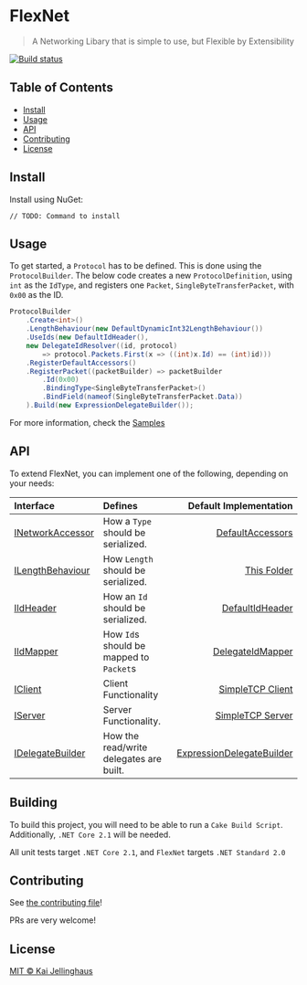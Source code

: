 # FlexNet

> A Networking Libary that is simple to use, but Flexible by Extensibility

[![Build status](https://ci.appveyor.com/api/projects/status/mm9a0a7yxhuw7t0n/branch/master?svg=true)](https://ci.appveyor.com/project/HurricanKai/flexnet/branch/master)

## Table of Contents

- [Install](#install)
- [Usage](#usage)
- [API](#api)
- [Contributing](#contributing)
- [License](#license)

## Install
Install using NuGet:

```
// TODO: Command to install
```

## Usage
To get started, a `Protocol` has to be defined.
This is done using the `ProtocolBuilder`.
The below code creates a new `ProtocolDefinition`, using `int` as the `IdType`, and registers one `Packet`, `SingleByteTransferPacket`, with `0x00` as the ID.
```c#
ProtocolBuilder
    .Create<int>()
    .LengthBehaviour(new DefaultDynamicInt32LengthBehaviour())
    .UseIds(new DefaultIdHeader(), 
    new DelegateIdResolver((id, protocol) 
        => protocol.Packets.First(x => ((int)x.Id) == (int)id)))
    .RegisterDefaultAccessors()
    .RegisterPacket((packetBuilder) => packetBuilder
        .Id(0x00)
        .BindingType<SingleByteTransferPacket>()
        .BindField(nameof(SingleByteTransferPacket.Data))
    ).Build(new ExpressionDelegateBuilder());
```

For more information, check the [Samples](./Samples/)

## API
To extend FlexNet, you can implement one of the following, depending on your needs:

Interface | Defines | Default Implementation
:--- | :--- | ---:
[INetworkAccessor](./FlexNet.Core/INetworkAccessor.cs) | How a `Type` should be serialized. | [DefaultAccessors](./FlexNet.Core.DefaultAccessors)
[ILengthBehaviour](./FlexNet.Core/ILengthBehaviour.cs) | How `Length` should be serialized. | [This Folder](./FlexNet.Core/LengthBehaviours)
[IIdHeader](./FlexNet.Core/IIdHeader.cs) | How an `Id` should be serialized. | [DefaultIdHeader](./FlexNet.Core/DefaultIdHeader.cs)
[IIdMapper](./FlexNet.Core/IIdMapper.cs) | How `Id`s should be mapped to `Packet`s | [DelegateIdMapper](./FlexNet.Core/DelegateIdMapper.cs)
[IClient](./FlexNet.Core/IClient.cs) | Client Functionality | [SimpleTCP Client](./Templates/SimpleTCP/TcpClient.cs)
[IServer](./FlexNet.Core/IServer.cs) | Server Functionality. | [SimpleTCP Server](./Templates/SimpleTCP/TcpServer.cs)
[IDelegateBuilder](./FlexNet.Core/IDelegateBuilder.cs) | How the read/write delegates are built. | [ExpressionDelegateBuilder](./Builders/ExpressionDelegateBuilder)

## Building
To build this project, you will need to be able to run a `Cake Build Script`.
Additionally, `.NET Core 2.1` will be needed.

All unit tests target `.NET Core 2.1`, and `FlexNet` targets `.NET Standard 2.0`

## Contributing

See [the contributing file](CONTRIBUTING.md)!

PRs are very welcome!

## License

[MIT © Kai Jellinghaus](./LICENSE)

